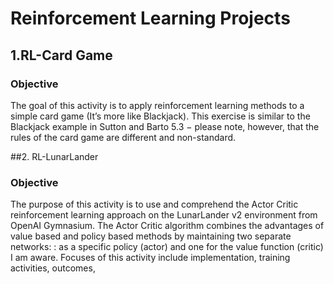 # Reinforcement Learning Projects
## 1.RL-Card Game
### Objective
The goal of this activity is to apply reinforcement learning methods to a simple card game (It’s more like
Blackjack). This exercise is similar to the Blackjack example in Sutton and Barto 5.3 − please note, however, that
the rules of the card game are different and non-standard.


##2. RL-LunarLander
### Objective
The purpose of this activity is to use and comprehend the Actor Critic reinforcement learning 
approach on the LunarLander  v2 environment from OpenAI Gymnasium. The Actor Critic algorithm 
combines the advantages of value based and policy  based methods by maintaining two separate 
networks: : as a specific policy (actor) and one for the value function (critic) I am aware. Focuses of 
this activity include implementation, training activities, outcomes, 
